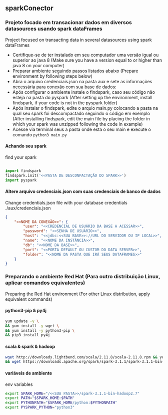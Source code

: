 ## sparkConector



### Projeto focado em transacionar dados em diversos datasources usando spark dataFrames
Project focused on transacting data in several datasources using spark dataFrames
-   Certifique-se de ter instalado em seu computador uma versão igual ou superior ao java 8 (Make sure you have a version equal to or higher than java 8 on your computer)
-   Preparar ambiente seguindo passos listados abaixo (Prepare environment by following steps below)
-   Abra o arquivo credenciais.json na pasta aux e sete as informações necessária para conexão com sua base de dados:
-   Após configurar o ambiente instale o findspark, caso seu código não esteja na pasta do pyspark
(After setting up the environment, install findspark, if your code is not in the pyspark folder)
-   Após instalar o findspark, edite o arquio main.py colocando a pasta na qual seu spark foi descompactado
seguindo o código em exemplo (After installing findspark, edit the main file by placing the folder in which your spark was unzipped
following the code in example)
- Acesse via terminal seus a pasta onde esta o seu main e execute o comando ```python3 main.py```


#### Achando seu spark
find your spark
```python

import findspark
findspark.init('<<PASTA DE DESCONPACTAÇÃO DO SPARK>>')
import pyspark
```

#### Altere arquivo credenciais.json com suas credenciais de banco de dados
Change credentials.json file with your database credentials
./aux/credenciais.json
```json
{
    "<<NOME DA CONEXÃO>>": {
        "user": "<<CREDENCIAL DE USUÁRIO DA BASE A ACESSAR>>",
        "password": "<<SENHA DE USUÁRIO>>",
        "host": "<<jdbc:<<SUA BASE>>://URL DO SERVIDOR OU IP LOCAL>>",
        "name": "<<NOME DA INSTÂNCIA>>",
        "db": "<<NOME DA BASE>>",
        "port": "<<PORTA DEFAULT OU CUSTOM DO DATA SERVER>>",
        "folder": "<<NOME DA PASTA QUE IRÁ SEUS DATAFRAMES>>"
    }
}
```

### Preparando o ambiente Red Hat (Para outro distribuição Linux, aplicar comandos equivalentes)

Preparing the Red Hat environment (For other Linux distribution, apply equivalent commands)


#### python3-pip & py4j

```bash
yum update -y \
&& yum install -y wget \
&& yum install -y python3-pip \
&& pip3 install py4j
```

#### scala & spark & hadoop
```bash
wget http://downloads.lightbend.com/scala/2.11.8/scala-2.11.8.rpm && yum install -y scala-2.11.8.rpm \
&& wget https://downloads.apache.org/spark/spark-3.1.1/spark-3.1.1-bin-hadoop2.7.tgz && tar -zxvf spark-3.1.1-bin-hadoop2.7.tgz
```

#### variáveis de ambiente
env variables
```bash
export SPARK_HOME="/<<SUA PASTA>>/spark-3.1.1-bin-hadoop2.7"
export PATH="$SPARK_HOME:$PATH"
export PYTHONPATH="$SPARK_HOME/python:$PYTHONPATH"
export PYSPARK_PYTHON="python3"
```
